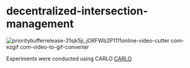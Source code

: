  # decentralized-intersection-management

![prioritybufferrelease-31sjk5ji_jORFWb2P1111online-video-cutter com-ezgif com-video-to-gif-converter](https://github.com/user-attachments/assets/eccdd79a-52a2-4178-acab-3f606fbcae01)

Experiments were conducted using CARLO [CARLO](https://github.com/Stanford-ILIAD/CARLO)

